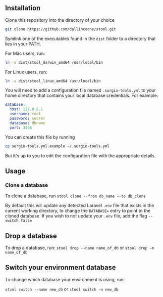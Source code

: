 ## Installation

Clone this repository into the directory of your choice

```bash
git clone https://github.com/dallincoons/stool.git
```

Symlink one of the executables found in the `dist` folder to a directory that lies in 
your PATH.

For Mac users, run:
 ```bash
ln -s dist/stool_darwin_amd64 /usr/local/bin
```

For Linux users, run:
 ```bash
ln -s dist/stool_linux_amd64 /usr/local/bin
```

You will need to add a configuration file named `.surgio-tools.yml` to your home directory that contains
your local database credentials. For example:

```yaml
database:
  host: 127.0.0.1
  username: root
  password: secret
  database: dbname
  port: 3306
```

You can create this file by running
```bash
cp surgio-tools.yml.example ~/.surgio-tools.yml
```

But it's up to you to edit the configuration file with the appropriate details.

## Usage

### Clone a database

To clone a database, run
`stool clone --from db_name --to db_clone`

By default this will update any detected Laravel `.env` file that exists in the current working directory, 
to change the `DATABASE=` entry to point to the cloned database. If you wish to not update your `.env`
file, add the flag `--switch false`

 ## Drop a database
 
 To drop a database, run:
 `stool drop --name name_of_db` or `stool drop -n name_of_db`
 
 ## Switch your environment database 
 To change which database your environment is using, run:
 
 `stool switch --name new_db` or `stool switch -n new_db`
